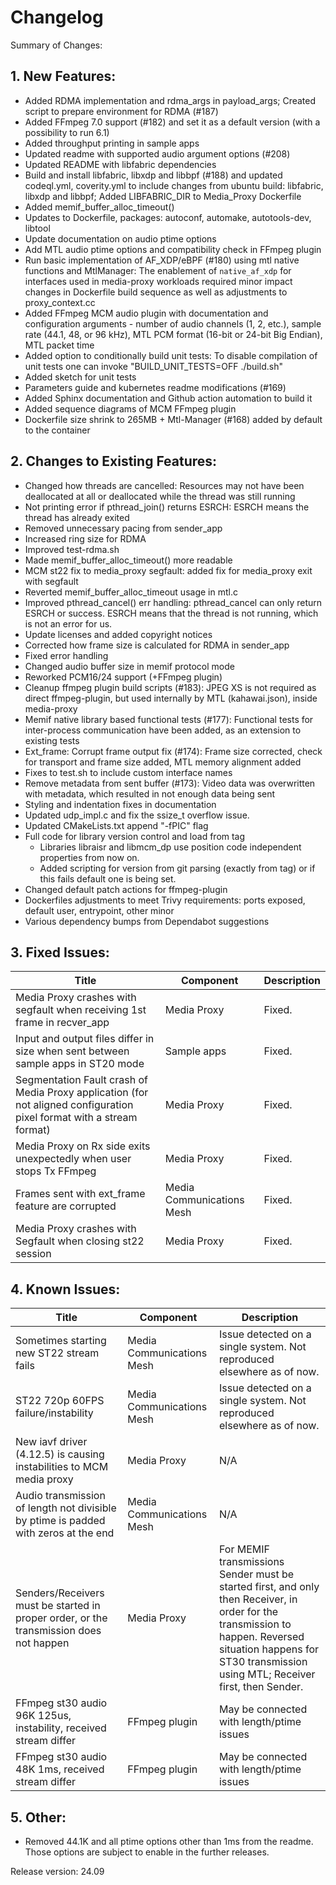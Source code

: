 # Changelog

Summary of Changes:

## 1. New Features:

* Added RDMA implementation and rdma_args in payload_args; Created script to prepare environment for RDMA (#187)
* Added FFmpeg 7.0 support (#182) and set it as a default version (with a possibility to run 6.1)
* Added throughput printing in sample apps
* Updated readme with supported audio argument options (#208)
* Updated README with libfabric dependencies
* Build and install libfabric, libxdp and libbpf (#188) and updated codeql.yml, coverity.yml to include changes from ubuntu build: libfabric, libxdp and libbpf; Added LIBFABRIC_DIR to Media_Proxy Dockerfile
* Added memif_buffer_alloc_timeout()
* Updates to Dockerfile, packages: autoconf, automake, autotools-dev, libtool
* Update documentation on audio ptime options
* Add MTL audio ptime options and compatibility check in FFmpeg plugin
* Run basic implementation of AF_XDP/eBPF (#180) using mtl native functions and MtlManager: The enablement of `native_af_xdp` for interfaces used in media-proxy workloads required minor impact changes in Dockerfile build sequence as well as adjustments to proxy_context.cc
* Added FFmpeg MCM audio plugin with documentation and configuration arguments - number of audio channels (1, 2, etc.), sample rate (44.1, 48, or 96 kHz), MTL PCM format (16-bit or 24-bit Big Endian), MTL packet time
* Added option to conditionally build unit tests: To disable compilation of unit tests one can invoke "BUILD_UNIT_TESTS=OFF ./build.sh"
* Added sketch for unit tests
* Parameters guide and kubernetes readme modifications (#169)
* Added Sphinx documentation and Github action automation to build it
* Added sequence diagrams of MCM FFmpeg plugin
* Dockerfile size shrink to 265MB + Mtl-Manager (#168) added by default to the container

## 2. Changes to Existing Features:

* Changed how threads are cancelled: Resources may not have been deallocated at all or deallocated while the thread was still running
* Not printing error if pthread_join() returns ESRCH: ESRCH means the thread has already exited
* Removed unnecessary pacing from sender_app
* Increased ring size for RDMA
* Improved test-rdma.sh
* Made memif_buffer_alloc_timeout() more readable
* MCM st22 fix to media_proxy segfault: added fix for media_proxy exit with segfault
* Reverted memif_buffer_alloc_timeout usage in mtl.c
* Improved pthread_cancel() err handling: pthread_cancel can only return ESRCH or success. ESRCH means that the thread is not running, which is not an error for us.
* Update licenses and added copyright notices
* Corrected how frame size is calculated for RDMA in sender_app
* Fixed error handling
* Changed audio buffer size in memif protocol mode
* Reworked PCM16/24 support (+FFmpeg plugin)
* Cleanup ffmpeg plugin build scripts (#183): JPEG XS is not required as direct ffmpeg-plugin, but used internally by MTL (kahawai.json), inside media-proxy
* Memif native library based functional tests (#177): Functional tests for inter-process communication have been added, as an extension to existing tests
* Ext_frame: Corrupt frame output fix (#174): Frame size corrected, check for transport and frame size added, MTL memory alignment added
* Fixes to test.sh to include custom interface names
* Remove metadata from sent buffer (#173): Video data was overwritten with metadata, which resulted in not enough data being sent
* Styling and indentation fixes in documentation
* Updated udp_impl.c and fix the ssize_t overflow issue.
* Updated CMakeLists.txt append "-fPIC" flag
* Full code for library version control and load from tag
    - Libraries libraisr and libmcm_dp use position code independent properties from now on.
    - Added scripting for version from git parsing (exactly from tag) or if this fails default one is being set.
* Changed default patch actions for ffmpeg-plugin
* Dockerfiles adjustments to meet Trivy requirements: ports exposed, default user, entrypoint, other minor
* Various dependency bumps from Dependabot suggestions

## 3. Fixed Issues:

|              Title              |    Component  |                            Description                       |
|---------------------------------|---------------|--------------------------------------------------------------|
| Media Proxy crashes with segfault when receiving 1st frame in recver_app |  Media Proxy  | Fixed. |
| Input and output files differ in size when sent between sample apps in ST20 mode |  Sample apps  | Fixed. |
| Segmentation Fault crash of Media Proxy application (for not aligned configuration pixel format with a stream format) |  Media Proxy  | Fixed. |
| Media Proxy on Rx side exits unexpectedly when user stops Tx FFmpeg |  Media Proxy  | Fixed. |
| Frames sent with ext_frame feature are corrupted |  Media Communications Mesh  | Fixed. |
| Media Proxy crashes with Segfault when closing st22 session |  Media Proxy  | Fixed. |

## 4. Known Issues:

|              Title              |             Component   |  Description |
|-------------------------------------------|---------------|--------------|
| Sometimes starting new ST22 stream fails  |  Media Communications Mesh  | Issue detected on a single system. Not reproduced elsewhere as of now. |
| ST22 720p 60FPS failure/instability  |  Media Communications Mesh  | Issue detected on a single system. Not reproduced elsewhere as of now. |
| New iavf driver (4.12.5) is causing instabilities to MCM media proxy  | Media Proxy | N/A |
| Audio transmission of length not divisible by ptime is padded with zeros at the end  |  Media Communications Mesh  | N/A |
| Senders/Receivers must be started in proper order, or the transmission does not happen  | Media Proxy | For MEMIF transmissions Sender must be started first, and only then Receiver, in order for the transmission to happen. Reversed situation happens for ST30 transmission using MTL; Receiver first, then Sender. |
| FFmpeg st30 audio 96K 125us, instability, received stream differ  |  FFmpeg plugin  | May be connected with length/ptime issues |
| FFmpeg st30 audio 48K 1ms, received stream differ  |  FFmpeg plugin  | May be connected with length/ptime issues |


## 5. Other:

* Removed 44.1K and all ptime options other than 1ms from the readme. Those options are subject to enable in the further releases.

Release version: 24.09
